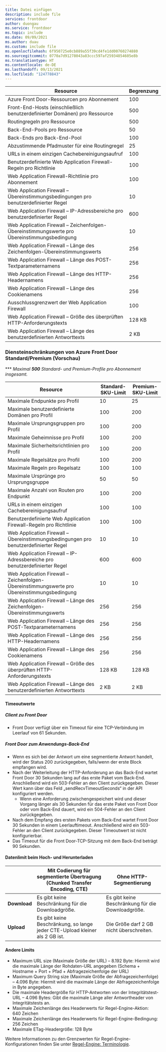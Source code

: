 ```yaml
---
title: Datei einfügen
description: include file
services: frontdoor
author: duongau
ms.service: frontdoor
ms.topic: include
ms.date: 09/09/2021
ms.author: duau
ms.custom: include file
ms.openlocfilehash: 6f950725e0cb889a55f39cd4fe1dd00760274880
ms.sourcegitcommit: 0770a7d91278043a83ccc597af25934854605e8b
ms.translationtype: HT
ms.contentlocale: de-DE
ms.lasthandoff: 09/13/2021
ms.locfileid: "124778843"
---
```

| Resource | Begrenzung |
| --- | --- |
| Azure Front Door-Ressourcen pro Abonnement | 100 |
| Front-End-Hosts (einschließlich benutzerdefinierter Domänen) pro Ressource | 500 |
| Routingregeln pro Ressource | 500 |
| Back-End-Pools pro Ressource | 50 |
| Back-Ends pro Back-End-Pool | 100 |
| Abzustimmende Pfadmuster für eine Routingregel | 25 |
| URLs in einem einzigen Cachebereinigungsaufruf | 100 |
| Benutzerdefinierte Web Application Firewall-Regeln pro Richtlinie | 100 |
| Web Application Firewall-Richtlinie pro Abonnement | 100 |
| Web Application Firewall – Übereinstimmungsbedingungen pro benutzerdefinierter Regel | 10 |
| Web Application Firewall – IP-Adressbereiche pro benutzerdefinierter Regel | 600 |
| Web Application Firewall – Zeichenfolgen-Übereinstimmungswerte pro Übereinstimmungsbedingung | 10 |
| Web Application Firewall – Länge des Zeichenfolgen-Übereinstimmungswerts | 256 |
| Web Application Firewall – Länge des POST-Textparameternamens | 256 |
| Web Application Firewall – Länge des HTTP-Headernamens | 256 |
| Web Application Firewall – Länge des Cookienamens | 256 |
| Ausschlussgrenzwert der Web Application Firewall | 100 |
| Web Application Firewall – Größe des überprüften HTTP-Anforderungstexts | 128 KB |
| Web Application Firewall – Länge des benutzerdefinierten Antworttexts | 2 KB |

### <a name="azure-front-door-standardpremium-preview-service-limits"></a>Diensteinschränkungen von Azure Front Door Standard/Premium (Vorschau)

*** *Maximal **500** Standard- und Premium-Profile pro Abonnement insgesamt.*

| Resource | Standard-SKU-Limit | Premium-SKU-Limit |
| --- | --- | --- |
| Maximale Endpunkte pro Profil  | 10 | 25 |
| Maximale benutzerdefinierte Domänen pro Profil | 100 | 200 |
| Maximale Ursprungsgruppen pro Profil | 100 | 200 |
| Maximale Geheimnisse pro Profil | 100 | 200 |
| Maximale Sicherheitsrichtlinien pro Profil | 100 | 200 |
| Maximale Regelsätze pro Profil | 100 | 200 |
| Maximale Regeln pro Regelsatz | 100 | 100 |
| Maximale Ursprünge pro Ursprungsgruppe | 50 | 50 |
| Maximale Anzahl von Routen pro Endpunkt | 100 | 200 |
| URLs in einem einzigen Cachebereinigungsaufruf | 100 | 100 |
| Benutzerdefinierte Web Application Firewall-Regeln pro Richtlinie | 100 | 100 |
| Web Application Firewall – Übereinstimmungsbedingungen pro benutzerdefinierter Regel | 10 | 10 |
| Web Application Firewall – IP-Adressbereiche pro benutzerdefinierter Regel | 600 | 600 |
| Web Application Firewall – Zeichenfolgen-Übereinstimmungswerte pro Übereinstimmungsbedingung | 10 | 10 |
| Web Application Firewall – Länge des Zeichenfolgen-Übereinstimmungswerts | 256 | 256 |
| Web Application Firewall – Länge des POST-Textparameternamens | 256 | 256 |
| Web Application Firewall – Länge des HTTP-Headernamens | 256 | 256 |
| Web Application Firewall – Länge des Cookienamens | 256 | 256|
| Web Application Firewall – Größe des überprüften HTTP-Anforderungstexts | 128 KB | 128 KB |
| Web Application Firewall – Länge des benutzerdefinierten Antworttexts | 2 KB | 2 KB |

#### <a name="timeout-values"></a>Timeoutwerte
##### <a name="client-to-front-door"></a>Client zu Front Door
* Front Door verfügt über ein Timeout für eine TCP-Verbindung im Leerlauf von 61 Sekunden.

##### <a name="front-door-to-application-back-end"></a>Front Door zum Anwendungs-Back-End
* Wenn es sich bei der Antwort um eine segmentierte Antwort handelt, wird der Status 200 zurückgegeben, falls/wenn der erste Block empfangen wird.
* Nach der Weiterleitung der HTTP-Anforderung an das Back-End wartet Front Door 30 Sekunden lang auf das erste Paket vom Back-End. Anschließend wird ein 503-Fehler an den Client zurückgegeben. Dieser Wert kann über das Feld „sendRecvTimeoutSeconds“ in der API konfiguriert werden.
    * Wenn eine Anforderung zwischengespeichert wird und dieser Vorgang länger als 30 Sekunden für das erste Paket von Front Door oder vom Back-End dauert, wird ein 504-Fehler an den Client zurückgegeben. 
* Nach dem Empfang des ersten Pakets vom Back-End wartet Front Door 30 Sekunden in einem Leerlauftimeout. Anschließend wird ein 503-Fehler an den Client zurückgegeben. Dieser Timeoutwert ist nicht konfigurierbar.
* Das Timeout für die Front Door-TCP-Sitzung mit dem Back-End beträgt 90 Sekunden.

#### <a name="upload-and-download-data-limit"></a>Datenlimit beim Hoch- und Herunterladen

|  | Mit Codierung für segmentierte Übertragung (Chunked Transfer Encoding, CTE) | Ohne HTTP-Segmentierung |
| ---- | ------- | ------- |
| **Download** | Es gibt keine Beschränkung für die Downloadgröße. | Es gibt keine Beschränkung für die Downloadgröße. |
| **Upload** |    Es gibt keine Beschränkung, so lange jeder CTE-Upload kleiner als 2 GB ist. | Die Größe darf 2 GB nicht überschreiten. |

#### <a name="other-limits"></a>Andere Limits
* Maximum URL size (Maximale Größe der URL) – 8.192 Byte: Hiermit wird die maximale Länge der Rohdaten-URL angegeben (Schema + Hostname + Port + Pfad + Abfragezeichenfolge der URL)
* Maximum Query String size (Maximale Größe der Abfragezeichenfolge) – 4.096 Byte: Hiermit wird die maximale Länge der Abfragezeichenfolge in Byte angegeben.
* Die maximale Headergröße für HTTP-Antworten von der Integritätstest-URL – 4.096 Bytes: Gibt die maximale Länge aller Antwortheader von Integritätstests an. 
* Maximale Zeichenlänge des Headerwerts für Regel-Engine-Aktion: 640 Zeichen
* Maximale Zeichenlänge des Headerwerts für Regel-Engine-Bedingung: 256 Zeichen
* Maximale ETag-Headergröße: 128 Byte

Weitere Informationen zu den Grenzwerten für Regel-Engine-Konfigurationen finden Sie unter [Regel-Engine: Terminologie](../articles/frontdoor/front-door-rules-engine.md#terminology).
